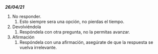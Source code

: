 _**26/04/21**_

1. No responder.
    1. Esto siempre sera una opción, no pierdas el tiempo.
2. Devolviéndola
    1. Respóndela con otra pregunta, no la permitas avanzar.
3. Afirmación
    1. Respóndela con una afirmación, asegúrate de que la respuesta se vuelva irrelevante.